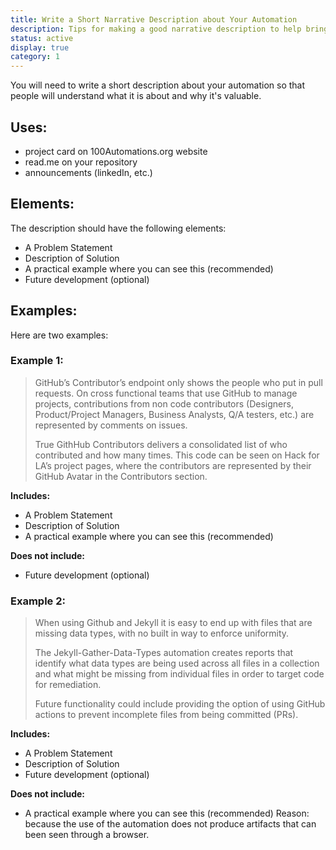 ```yaml
---
title: Write a Short Narrative Description about Your Automation
description: Tips for making a good narrative description to help bring targeted traffic to your repository
status: active
display: true
category: 1
---
```


You will need to write a short description about your automation so that people will understand what it is about and why it's valuable. 

## Uses:
- project card on 100Automations.org website
- read.me on your repository
- announcements (linkedIn, etc.)


## Elements:
The description should have the following elements:
- A Problem Statement
- Description of Solution
- A practical example where you can see this (recommended)
- Future development (optional)

## Examples:
Here are two examples:

### Example 1:

> GitHub’s Contributor’s endpoint only shows the people who put in pull requests.  On cross functional teams that use GitHub to manage projects, contributions from non code contributors (Designers, Product/Project Managers, Business Analysts, Q/A testers, etc.) are represented by comments on issues.
> 
> True GithHub Contributors delivers a consolidated list of who contributed and how many times.  This code can be seen on Hack for LA’s project pages, where the contributors are represented by their GitHub Avatar in the Contributors section.

**Includes:**
- A Problem Statement
- Description of Solution
- A practical example where you can see this (recommended)

**Does not include:**
- Future development (optional)


### Example 2:

> When using Github and Jekyll it is easy to end up with files that are missing data types, with no built in way to enforce uniformity. 
> 
> The Jekyll-Gather-Data-Types automation creates reports that identify what data types are being used across all files in a collection and what might be missing from individual files in order to target code for remediation.
> 
> Future functionality could include providing the option of using GitHub actions to prevent incomplete files from being committed (PRs).

**Includes:**
- A Problem Statement
- Description of Solution
- Future development (optional)

**Does not include:**
- A practical example where you can see this (recommended)
Reason: because the use of the automation does not produce artifacts that can been seen through a browser.

